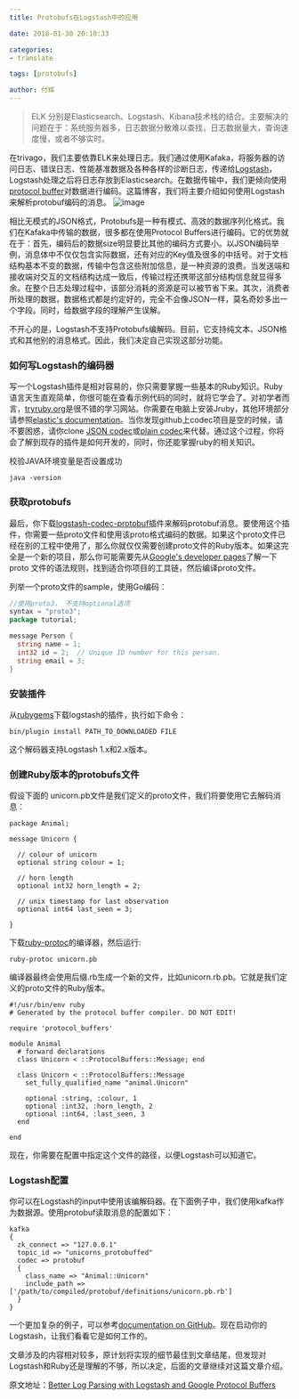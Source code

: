 ```yaml
---
title: Protobufs在Logstash中的应用

date: 2018-01-30 20:10:33 

categories: 
- translate

tags: [protobufs]

author: 付辉
---
```




> ELK 分别是Elasticsearch、Logstash、Kibana技术栈的结合。主要解决的问题在于：系统服务器多，日志数据分散难以查找，日志数据量大，查询速度慢，或者不够实时。

在trivago，我们主要依靠ELK来处理日志。我们通过使用Kafaka，将服务器的访问日志、错误日志、性能基准数据及各种各样的诊断日志，传递给[Logstash](https://www.elastic.co/products/logstash)，Logstash处理之后将日志存放到Elasticsearch。在数据传输中，我们更倾向使用[protocol buffer](https://developers.google.com/protocol-buffers/)对数据进行编码。这篇博客，我们将主要介绍如何使用Logstash来解析protobuf编码的消息。
![image](http://tech.trivago.com/img/posts/logstash_protobuf/logstash_dataflow.png)

相比无模式的JSON格式，Protobufs是一种有模式、高效的数据序列化格式。我们在Kafaka中传输的数据，很多都在使用Protocol Buffers进行编码。它的优势就在于：首先，编码后的数据size明显要比其他的编码方式要小。以JSON编码举例，消息体中不仅仅包含实际数据，还有对应的Key值及很多的中括号。对于文档结构基本不变的数据，传输中包含这些附加信息，是一种资源的浪费。当发送端和接收端对交互的文档结构达成一致后，传输过程还携带这部分结构信息就显得多余。在整个日志处理过程中，该部分消耗的资源是可以被节省下来。其次，消费者所处理的数据，数据格式都是约定好的，完全不会像JSON一样，莫名奇妙多出一个字段。同时，给数据字段的理解产生误解。

不开心的是，Logstash不支持Protobufs编解码。目前，它支持纯文本、JSON格式和其他别的消息格式。因此，我们决定自己实现这部分功能。

### 如何写Logstash的编码器

写一个Logstash插件是相对容易的，你只需要掌握一些基本的Ruby知识。Ruby语言天生直观简单，你很可能在查看示例代码的同时，就将它学会了。对初学者而言，[tryruby.org](http://tryruby.org/)是很不错的学习网站。你需要在电脑上安装Jruby，其他环境部分请参照[elastic's documentation](https://www.elastic.co/guide/en/logstash/current/_how_to_write_a_logstash_codec_plugin.html)。当你发现github上codec项目是空的时候，请不要困惑，请你clone [JSON codec](https://github.com/logstash-plugins/logstash-codec-json)或[plain codec](https://github.com/logstash-plugins/logstash-codec-plain)来代替。通过这个过程，你将会了解到现存的插件是如何开发的，同时，你还能掌握ruby的相关知识。

校验JAVA环境变量是否设置成功
```
java -version
```
### 获取protobufs

最后，你下载[logstash-codec-protobuf](https://github.com/logstash-plugins/logstash-codec-protobuf)插件来解码protobuf消息。要使用这个插件，你需要一些proto文件和使用该proto格式编码的数据。如果这个proto文件已经在别的工程中使用了，那么你就仅仅需要创建proto文件的Ruby版本。如果这完全是一个新的项目，那么你可能需要先从[Google's developer pages](https://developers.google.com/protocol-buffers/?hl=en)了解一下proto 文件的语法规则，找到适合你项目的工具链，然后编译proto文件。

列举一个proto文件的sample，使用Go编码：
```go
//使用proto3， 不支持optional选项
syntax = "proto3";
package tutorial;

message Person {
  string name = 1;
  int32 id = 2;  // Unique ID number for this person.
  string email = 3;
}

```

### 安装插件

从[rubygems](https://rubygems.org/gems/logstash-codec-protobuf)下载logstash的插件，执行如下命令：

```
bin/plugin install PATH_TO_DOWNLOADED FILE
```
这个解码器支持Logstash 1.x和2.x版本。

### 创建Ruby版本的protobufs文件

假设下面的 unicorn.pb文件是我们定义的proto文件，我们将要使用它去解码消息：
```
package Animal;

message Unicorn {

  // colour of unicorn
  optional string colour = 1;

  // horn length
  optional int32 horn_length = 2;

  // unix timestamp for last observation
  optional int64 last_seen = 3;

}
```

下载[ruby-protoc](https://github.com/codekitchen/ruby-protocol-buffers)的编译器，然后运行:
```
ruby-protoc unicorn.pb
```

编译器最终会使用后缀.rb生成一个新的文件，比如unicorn.rb.pb。它就是我们定义的proto文件的Ruby版本。

```
#!/usr/bin/env ruby
# Generated by the protocol buffer compiler. DO NOT EDIT!

require 'protocol_buffers'

module Animal
  # forward declarations
  class Unicorn < ::ProtocolBuffers::Message; end

  class Unicorn < ::ProtocolBuffers::Message
    set_fully_qualified_name "animal.Unicorn"

    optional :string, :colour, 1
    optional :int32, :horn_length, 2
    optional :int64, :last_seen, 3
  end

end
```
现在，你需要在配置中指定这个文件的路径，以便Logstash可以知道它。

### Logstash配置
你可以在Logstash的input中使用该编解码器。在下面例子中，我们使用kafka作为数据源。使用protobuf读取消息的配置如下：

```
kafka
{
  zk_connect => "127.0.0.1"
  topic_id => "unicorns_protobuffed"
  codec => protobuf
  {
    class_name => "Animal::Unicorn"
    include_path => ['/path/to/compiled/protobuf/definitions/unicorn.pb.rb']
  }
}
```
一个更加复杂的例子，可以参考[documentation on GitHub](https://github.com/trivago/logstash-codec-protobuf)。现在启动你的Logstash，让我们看看它是如何工作的。



文章涉及的内容相对较多，原计划将实现的细节最佳到文章结尾，但发现对Logstash和Ruby还是理解的不够，所以决定，后面的文章继续对这篇文章介绍。

原文地址：[Better Log Parsing with Logstash and Google Protocol Buffers](http://tech.trivago.com/2016/01/19/logstash_protobuf_codec/)